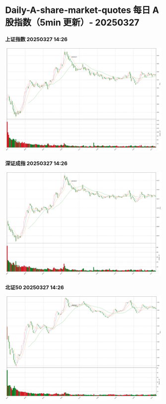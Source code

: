 
# Daily-A-share-market-quotes 每日 A 股指数（5min 更新）- 20250327

### 上证指数 20250327 14:26
![](./fig/2025/3/20250327-sh000001.png)

### 深证成指 20250327 14:26
![](./fig/2025/3/20250327-sz399001.png)

### 北证50 20250327 14:26
![](./fig/2025/3/20250327-bj899050.png)
